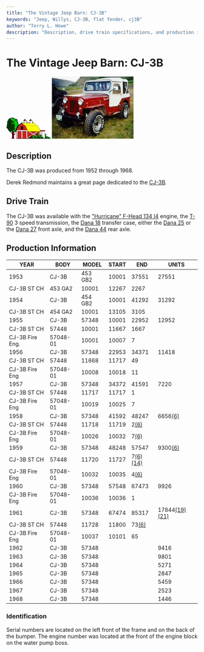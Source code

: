 ```yaml
---
title: "The Vintage Jeep Barn: CJ-3B"
keywords: "Jeep, Willys, CJ-3B, flat fender, cj3B"
author: "Terry L. Howe"
description: "Description, drive train specifications, and production information for the Willys Jeep CJ-3B"
---
```

# The Vintage Jeep Barn: CJ-3B

![barn](/img/barn.gif) [![1960 CJ-3B](/img/cj3b_.jpg)](/img/cj3b.jpg) 

## Description

The CJ-3B was produced from 1952 through 1968.

Derek Redmond maintains a great page dedicated to the [CJ-3B](https://www.film.queensu.ca/CJ3B/). 

## Drive Train

The CJ-3B was available with the ["Hurricane" F-Head 134 I4](/engine/factory/hurricane134.html) engine, the [T-90](/transmission/factory/t90.html) 3 speed transmission, the [Dana 18](/xfer/factory/d18.html) transfer case, either the [Dana 25](/axle/factory/d25.html) or the [Dana 27](/axle/factory/d27.html) front axle, and the [Dana 44](/axle/factory/d44.html) rear axle. 

## Production Information

| YEAR            | BODY     | MODEL   | START | END                                                         | UNITS                                                             |
|-----------------|----------|---------|-------|-------------------------------------------------------------|-------------------------------------------------------------------|
| 1953            | CJ-3B    | 453 GB2 | 10001 | 37551                                                       | 27551                                                             |
| CJ-3B ST CH     | 453 GA2  | 10001   | 12267 | 2267                                                        |                                                                   |
| 1954            | CJ-3B    | 454 GB2 | 10001 | 41292                                                       | 31292                                                             |
| CJ-3B ST CH     | 454 GA2  | 10001   | 13105 | 3105                                                        |                                                                   |
| 1955            | CJ-3B    | 57348   | 10001 | 22952                                                       | 12952                                                             |
| CJ-3B ST CH     | 57448    | 10001   | 11667 | 1667                                                        |                                                                   |
| CJ-3B Fire Eng. | 57048-01 | 10001   | 10007 | 7                                                           |                                                                   |
| 1956            | CJ-3B    | 57348   | 22953 | 34371                                                       | 11418                                                             |
| CJ-3B ST CH     | 57448    | 11668   | 11717 | 49                                                          |                                                                   |
| CJ-3B Fire Eng  | 57048-01 | 10008   | 10018 | 11                                                          |                                                                   |
| 1957            | CJ-3B    | 57348   | 34372 | 41591                                                       | 7220                                                              |
| CJ-3B ST CH     | 57448    | 11717   | 11717 | 1                                                           |                                                                   |
| CJ-3B Fire Eng  | 57048-01 | 10019   | 10025 | 7                                                           |                                                                   |
| 1958            | CJ-3B    | 57348   | 41592 | 48247                                                       | 6656[(6)](/history/index.html#6)                                  |
| CJ-3B ST CH     | 57448    | 11718   | 11719 | 2[(6)](/history/index.html#6)                               |                                                                   |
| CJ-3B Fire Eng  | 57048-01 | 10026   | 10032 | 7[(6)](/history/index.html#6)                               |                                                                   |
| 1959            | CJ-3B    | 57348   | 48248 | 57547                                                       | 9300[(6)](/history/index.html#6)                                  |
| CJ-3B ST CH     | 57448    | 11720   | 11727 | 7[(6)](/history/index.html#6)[(14)](/history/index.html#14) |                                                                   |
| CJ-3B Fire Eng  | 57048-01 | 10032   | 10035 | 4[(6)](/history/index.html#6)                               |                                                                   |
| 1960            | CJ-3B    | 57348   | 57548 | 67473                                                       | 9926                                                              |
| CJ-3B Fire Eng  | 57048-01 | 10036   | 10036 | 1                                                           |                                                                   |
| 1961            | CJ-3B    | 57348   | 67474 | 85317                                                       | 17844[(19)](/history/index.html#19)[(21)](/history/index.html#21) |
| CJ-3B ST CH     | 57448    | 11728   | 11800 | 73[(6)](/history/index.html#6)                              |                                                                   |
| CJ-3B Fire Eng  | 57048-01 | 10037   | 10101 | 65                                                          |                                                                   |
| 1962            | CJ-3B    | 57348   |       |                                                             | 9416                                                              |
| 1963            | CJ-3B    | 57348   |       |                                                             | 9801                                                              |
| 1964            | CJ-3B    | 57348   |       |                                                             | 5271                                                              |
| 1965            | CJ-3B    | 57348   |       |                                                             | 2847                                                              |
| 1966            | CJ-3B    | 57348   |       |                                                             | 5459                                                              |
| 1967            | CJ-3B    | 57348   |       |                                                             | 2523                                                              |
| 1968            | CJ-3B    | 57348   |       |                                                             | 1446                                                              |

### Identification

Serial numbers are located on the left front of the frame and on the back of the bumper. The engine number was located at the front of the engine block on the water pump boss.